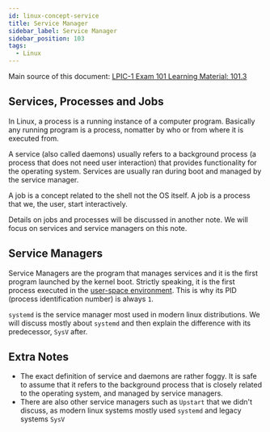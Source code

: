 ```yaml
---
id: linux-concept-service
title: Service Manager
sidebar_label: Service Manager
sidebar_position: 103
tags:
  - Linux
---
```


Main source of this document: [LPIC-1 Exam 101 Learning Material: 101.3](https://learning.lpi.org/en/learning-materials/learning-materials/)

## Services, Processes and Jobs

In Linux, a process is a running instance of a computer program. Basically any running program is a process, nomatter by who or from where it is executed from.

A service (also called daemons) usually refers to a background process (a process that does not need user interaction) that provides functionality for the operating system. Services are usually ran during boot and managed by the service manager.

A job is a concept related to the shell not the OS itself. A job is a process that we, the user, start interactively.

Details on jobs and processes will be discussed in another note. We will focus on services and service managers on this note.

## Service Managers

Service Managers are the program that manages services and it is the first program launched by the kernel boot. Strictly speaking, it is the first process executed in the [user-space environment](https://en.wikipedia.org/wiki/User_space_and_kernel_space). This is why its PID (process identification number) is always `1`.

`systemd` is the service manager most used in modern linux distributions. We will discuss mostly about `systemd` and then explain the difference with its predecessor, `SysV` after.

## Extra Notes

- The exact definition of service and daemons are rather foggy. It is safe to assume that it refers to the background process that is closely related to the operating system, and managed by service managers.
- There are also other service managers such as `Upstart` that we didn't discuss, as modern linux systems mostly used `systemd` and legacy systems `SysV`
